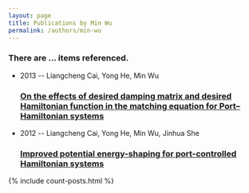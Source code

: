 ```yaml
---
layout: page
title: Publications by Min Wu
permalink: /authors/min-wu
---
```


<h3 id="number-posts">There are ... items referenced.</h3>
<ul class="post-list">
<li><span class='post-meta'>2013 -- Liangcheng Cai, Yong He, Min Wu</span><h3><a class='post-link' href="{{ site.baseurl }}/on-the-effects-of-desired-damping-matrix-and-desired-hamiltonian-function-in-the-matching-equation-for-port-hamiltonian-systems">On the effects of desired damping matrix and desired Hamiltonian function in the matching equation for Port–Hamiltonian systems</a></h3></li>
<li><span class='post-meta'>2012 -- Liangcheng Cai, Yong He, Min Wu, Jinhua She</span><h3><a class='post-link' href="{{ site.baseurl }}/improved-potential-energy-shaping-for-port-controlled-hamiltonian-systems">Improved potential energy-shaping for port-controlled Hamiltonian systems</a></h3></li>

</ul>
{% include count-posts.html %}
